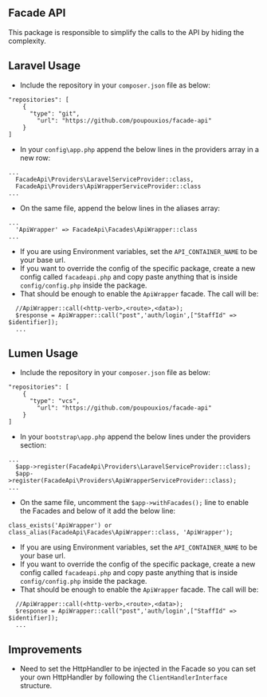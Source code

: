 ## Facade API

This package is responsible to simplify the calls to the API by hiding the complexity.

## Laravel Usage

* Include the repository in your `composer.json` file as below:
```
"repositories": [
    {
      "type": "git",
    	"url": "https://github.com/poupouxios/facade-api"
	}
]
```

* In your `config\app.php` append the below lines in the providers array in a new row:
```
...
  FacadeApi\Providers\LaravelServiceProvider::class,
  FacadeApi\Providers\ApiWrapperServiceProvider::class
...
```
* On the same file, append the below lines in the aliases array:
```
...
  'ApiWrapper' => FacadeApi\Facades\ApiWrapper::class
...
```
* If you are using Environment variables, set the `API_CONTAINER_NAME` to be your base url.
* If you want to override the config of the specific package, create a new config called `facadeapi.php` and copy paste anything that is inside `config/config.php` inside the package.
* That should be enough to enable the `ApiWrapper` facade. The call will be:
```
  //ApiWrapper::call(<http-verb>,<route>,<data>);
  $response = ApiWrapper::call("post",'auth/login',["StaffId" => $identifier]);
  ...
```

## Lumen Usage

* Include the repository in your `composer.json` file as below:
```
"repositories": [
    {
      "type": "vcs",
    	"url": "https://github.com/poupouxios/facade-api"
	}
]
```

* In your `bootstrap\app.php` append the below lines under the providers section:
```
...
  $app->register(FacadeApi\Providers\LaravelServiceProvider::class);
  $app->register(FacadeApi\Providers\ApiWrapperServiceProvider::class);
...
```
* On the same file, uncomment the `$app->withFacades();` line to enable the Facades and below of it add the below line:
```
class_exists('ApiWrapper') or class_alias(FacadeApi\Facades\ApiWrapper::class, 'ApiWrapper');
```
* If you are using Environment variables, set the `API_CONTAINER_NAME` to be your base url.
* If you want to override the config of the specific package, create a new config called `facadeapi.php` and copy paste anything that is inside `config/config.php` inside the package.
* That should be enough to enable the `ApiWrapper` facade. The call will be:
```
  //ApiWrapper::call(<http-verb>,<route>,<data>);
  $response = ApiWrapper::call("post",'auth/login',["StaffId" => $identifier]);
  ...
```

## Improvements

* Need to set the HttpHandler to be injected in the Facade so you can set your own HttpHandler by following the `ClientHandlerInterface` structure.
